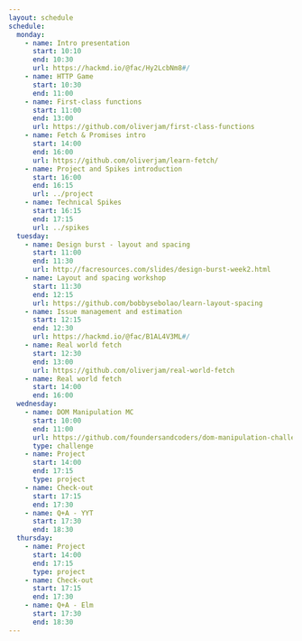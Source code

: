 ```yaml
---
layout: schedule
schedule:
  monday:
    - name: Intro presentation
      start: 10:10
      end: 10:30
      url: https://hackmd.io/@fac/Hy2LcbNm8#/
    - name: HTTP Game
      start: 10:30
      end: 11:00
    - name: First-class functions
      start: 11:00
      end: 13:00
      url: https://github.com/oliverjam/first-class-functions
    - name: Fetch & Promises intro
      start: 14:00
      end: 16:00
      url: https://github.com/oliverjam/learn-fetch/
    - name: Project and Spikes introduction
      start: 16:00
      end: 16:15
      url: ../project
    - name: Technical Spikes
      start: 16:15
      end: 17:15
      url: ../spikes
  tuesday:
    - name: Design burst - layout and spacing
      start: 11:00
      end: 11:30
      url: http://facresources.com/slides/design-burst-week2.html
    - name: Layout and spacing workshop
      start: 11:30
      end: 12:15
      url: https://github.com/bobbysebolao/learn-layout-spacing
    - name: Issue management and estimation
      start: 12:15
      end: 12:30
      url: https://hackmd.io/@fac/B1AL4V3ML#/
    - name: Real world fetch
      start: 12:30
      end: 13:00
      url: https://github.com/oliverjam/real-world-fetch
    - name: Real world fetch
      start: 14:00
      end: 16:00
  wednesday:
    - name: DOM Manipulation MC
      start: 10:00
      end: 11:00
      url: https://github.com/foundersandcoders/dom-manipulation-challenge/
      type: challenge
    - name: Project
      start: 14:00
      end: 17:15
      type: project
    - name: Check-out
      start: 17:15
      end: 17:30
    - name: Q+A - YYT
      start: 17:30
      end: 18:30
  thursday:
    - name: Project
      start: 14:00
      end: 17:15
      type: project
    - name: Check-out
      start: 17:15
      end: 17:30
    - name: Q+A - Elm
      start: 17:30
      end: 18:30
---
```

